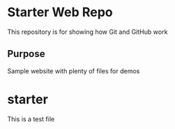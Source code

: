 # Starter Web Repo

This repository is for showing how Git and GitHub work

## Purpose

Sample website with plenty of files for demos

# starter

This is a test file
